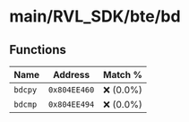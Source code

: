 # main/RVL_SDK/bte/bd

## Functions

| Name | Address | Match % |
|------|---------|---------|
| `bdcpy` | `0x804EE460` | :x: (0.0%) |
| `bdcmp` | `0x804EE494` | :x: (0.0%) |